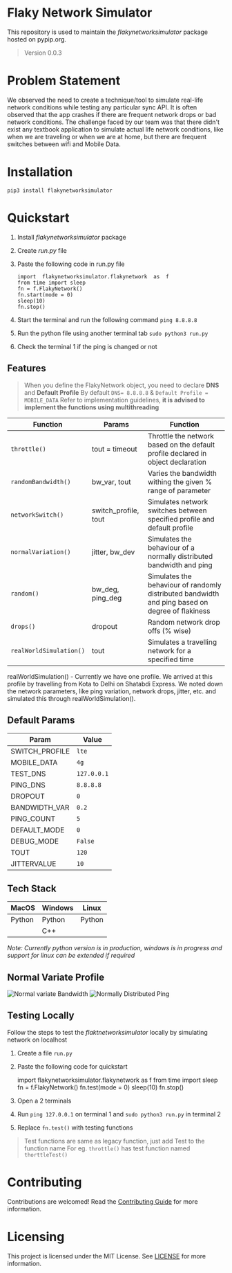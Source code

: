 # Flaky Network Simulator

This repository is used to maintain the *flakynetworksimulator* package hosted on pypip.org.
> Version 0.0.3

# Problem Statement


We observed the need to create a technique/tool to simulate real-life network conditions while testing any particular sync API. It is often observed that the app crashes if there are frequent network drops or bad network conditions. The challenge faced by our team was that there didn't exist any textbook application to simulate actual life network conditions, like when we are traveling or when we are at home, but there are frequent switches between wifi and Mobile Data. 


# Installation

    pip3 install flakynetworksimulator

  

# Quickstart

 1. Install *flakynetworksimulator* package
 2. Create *run.py* file
 3. Paste the following code in run.py file

	    import  flakynetworksimulator.flakynetwork  as  f
	    from time import sleep
	   	fn = f.FlakyNetwork()
	   	fn.start(mode = 0)
	   	sleep(10)
	   	fn.stop()
4. Start the terminal and run the following command `ping 8.8.8.8`
5. Run the python file using another terminal tab  `sudo python3 run.py`
6. Check the terminal 1 if the ping is changed or not



## Features

> When you define the FlakyNetwork object, you need to declare **DNS** and **Default Profile**
> By default `DNS= 8.8.8.8` & `Default Profile = MOBILE_DATA`
> Refer to implementation guidelines, **it is advised to implement the functions using multithreading**

|Function|  Params| Function |
|--|--|--|
| `throttle()` |tout = timeout | Throttle the network based on the default profile declared in object declaration
| `randomBandwidth()` | bw_var, tout | Varies the bandwidth withing the given % range of parameter 
| `networkSwitch()` | switch_profile, tout | Simulates network switches between specified profile and default profile |
| `normalVariation()` | jitter, bw_dev | Simulates the behaviour of a normally distributed bandwidth and ping
| `random()` | bw_deg, ping_deg | Simulates the behaviour of randomly distributed bandwidth and ping based on degree of flakiness
| `drops()` | dropout | Random network drop offs (% wise)
| `realWorldSimulation()` | tout | Simulates a travelling network for a specified time

realWorldSimulation() - Currently we have one profile. We arrived at this profile by travelling from Kota to Delhi on Shatabdi Express. We noted down the network parameters, like ping variation, network drops, jitter, etc. and simulated this through realWorldSimulation().

## Default Params

|Param| Value  |
|--|--|
|SWITCH_PROFILE| `lte`
|MOBILE_DATA |`4g`
|TEST_DNS |`127.0.0.1`
|PING_DNS |`8.8.8.8`
|DROPOUT  |`0`
|BANDWIDTH_VAR |`0.2`
|PING_COUNT|`5`
|DEFAULT_MODE| `0`
|DEBUG_MODE | `False`
|TOUT | `120`
|JITTERVALUE | `10`
## Tech Stack

| MacOS | Windows | Linux
|--|--|--|
|Python | Python | Python
||C++| 

*Note: Currently python version is in production, windows is in progress and support for linux can be extended if required*

## Normal Variate Profile
![Normal variate Bandwidth](imglink.here)
![Normally Distributed Ping](imglink.here)

## Testing Locally
Follow the steps to test the *flaktnetworksimulator* locally by simulating network on localhost

 1. Create a file `run.py`
 2. Paste the following code for quickstart

    import  flakynetworksimulator.flakynetwork  as  f
    from time import sleep
    fn = f.FlakyNetwork()
    fn.test(mode = 0)
    sleep(10)
    fn.stop()
    

 3. Open a 2 terminals
 4. Run `ping 127.0.0.1` on terminal 1 and `sudo python3 run.py` in terminal 2
 5. Replace `fn.test()` with testing functions
 > Test functions are same as legacy function, just add Test to the function name 
 > For eg. `throttle()` has test function named `thorttleTest()`

# Contributing

Contributions are welcomed! Read the [Contributing Guide](https://git.corp.adobe.com/ACPLocal/flaky-network/blob/main/CONTRIBUTING.md) for more information.

# Licensing

This project is licensed under the MIT License. See [LICENSE](https://git.corp.adobe.com/ACPLocal/flaky-network/blob/main/LICENSE) for more information.
